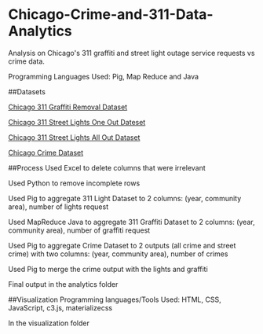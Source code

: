# Chicago-Crime-and-311-Data-Analytics

Analysis on Chicago's 311 graffiti and street light outage service requests vs crime data.

Programming Languages Used: Pig, Map Reduce and Java 

##Datasets

[Chicago 311 Graffiti Removal Dataset](https://data.cityofchicago.org/Service-Requests/311-Service-Requests-Graffiti-Removal/hec5-y4x5)

[Chicago 311 Street Lights One Out Dateset](https://data.cityofchicago.org/Service-Requests/311-Service-Requests-Street-Lights-One-Out/3aav-uy2v)

[Chicago 311 Street Lights All Out Dataset](https://data.cityofchicago.org/Service-Requests/311-Service-Requests-Street-Lights-All-Out/zuxi-7xem)

[Chicago Crime Dataset](https://data.cityofchicago.org/Public-Safety/Crimes-2001-to-present/ijzp-q8t2)

##Process
Used Excel to delete columns that were irrelevant

Used Python to remove incomplete rows

Used Pig to aggregate 311 Light Dataset to 2 columns: (year, community area), number of lights request

Used MapReduce Java to aggregate 311 Graffiti Dataset to 2 columns: (year, community area), number of graffiti request

Used Pig to aggregate Crime Dataset to 2 outputs (all crime and street crime) with two columns: (year, community area), number of crimes

Used Pig to merge the crime output with the lights and graffiti 

Final output in the analytics folder

##Visualization
Programming languages/Tools Used: HTML, CSS, JavaScript, c3.js, materializecss

In the visualization folder